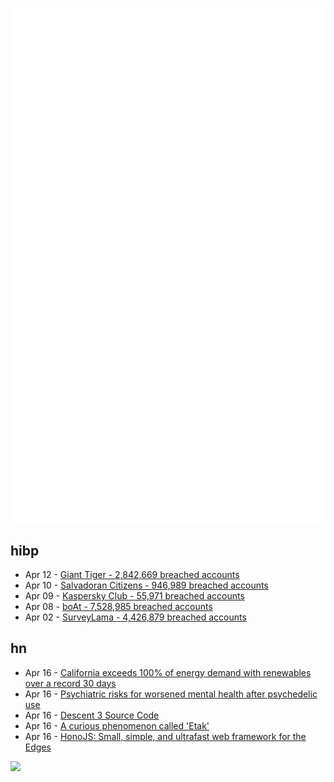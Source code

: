 ![Metrics](https://raw.githubusercontent.com/phixion/phixion/master/metrics.svg)

## hibp

<!--
for https://github.com/phixion/phixion/blob/main/.github/workflows/feeds.yml
-->
<!--START_SECTION:haveibeenpwnd-->
- Apr 12 - [Giant Tiger - 2,842,669 breached accounts](https://haveibeenpwned.com/PwnedWebsites#GiantTiger)
- Apr 10 - [Salvadoran Citizens - 946,989 breached accounts](https://haveibeenpwned.com/PwnedWebsites#SalvadoranCitizens)
- Apr 09 - [Kaspersky Club - 55,971 breached accounts](https://haveibeenpwned.com/PwnedWebsites#KasperskyClub)
- Apr 08 - [boAt - 7,528,985 breached accounts](https://haveibeenpwned.com/PwnedWebsites#boAt)
- Apr 02 - [SurveyLama - 4,426,879 breached accounts](https://haveibeenpwned.com/PwnedWebsites#SurveyLama)
<!--END_SECTION:haveibeenpwnd-->

## hn

<!--
for https://github.com/phixion/phixion/blob/main/.github/workflows/feeds.yml
-->
<!--START_SECTION:hn-->
- Apr 16 - [California exceeds 100% of energy demand with renewables over a record 30 days](https://electrek.co/2024/04/15/renewables-met-100-percent-california-energy-demand-30-days/)
- Apr 16 - [Psychiatric risks for worsened mental health after psychedelic use](https://journals.sagepub.com/doi/10.1177/02698811241232548)
- Apr 16 - [Descent 3 Source Code](https://github.com/kevinbentley/Descent3)
- Apr 16 - [A curious phenomenon called 'Etak'](https://maphappenings.com/2024/04/11/story-of-etak/)
- Apr 16 - [HonoJS: Small, simple, and ultrafast web framework for the Edges](https://github.com/honojs/hono)
<!--END_SECTION:hn-->

<!--
for https://yhype.me
-->
![](https://hit.yhype.me/github/profile?user_id=13013670)
